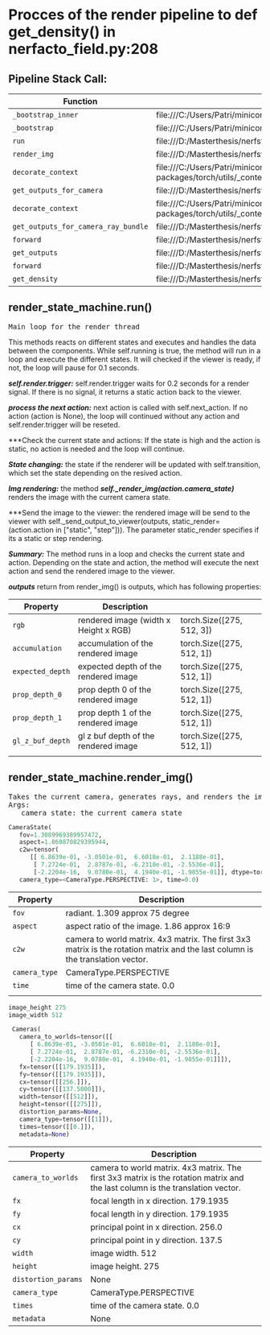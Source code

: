 # Procces of the render pipeline to def get_density() in nerfacto_field.py:208 </h1>

## Pipeline Stack Call:

| Function                            | File                                                                                           | Line |
| ----------------------------------- | ---------------------------------------------------------------------------------------------- | ---- |
| `_bootstrap_inner`                  | file:///C:/Users/Patri/miniconda3/envs/nerfstudio/lib/threading.py                             | 932  |
| `_bootstrap`                        | file:///C:/Users/Patri/miniconda3/envs/nerfstudio/lib/threading.py                             | 890  |
| `run`                               | file:///D:/Masterthesis/nerfstudio/nerfstudio/viewer/render_state_machine.py                   | 228  |
| `render_img`                        | file:///D:/Masterthesis/nerfstudio/nerfstudio/viewer/render_state_machine.py                   | 173  |
| `decorate_context`                  | file:///C:/Users/Patri/miniconda3/envs/nerfstudio/lib/site-packages/torch/utils/_contextlib.py | 115  |
| `get_outputs_for_camera`            | file:///D:/Masterthesis/nerfstudio/nerfstudio/models/base_model.py                             | 173  |
| `decorate_context`                  | file:///C:/Users/Patri/miniconda3/envs/nerfstudio/lib/site-packages/torch/utils/_contextlib.py | 115  |
| `get_outputs_for_camera_ray_bundle` | file:///D:/Masterthesis/nerfstudio/nerfstudio/models/base_model.py                             | 195  |
| `forward`                           | file:///D:/Masterthesis/nerfstudio/nerfstudio/models/base_model.py                             | 143  |
| `get_outputs`                       | file:///D:/Masterthesis/nerfstudio/nerfstudio/models/nerfacto.py                               | 311  |
| `forward`                           | file:///D:/Masterthesis/nerfstudio/nerfstudio/fields/base_field.py                             | 128  |
| `get_density`                       | file:///D:/Masterthesis/nerfstudio/nerfstudio/fields/nerfacto_field.py                         | 211  |
 

## render_state_machine.run()
<pre>Main loop for the render thread</pre>

This methods reacts on different states and executes and handles the data between the components.
While self.running is true, the method will run in a loop and execute the different states.
It will checked if the viewer is ready, if not, the loop will pause for 0.1 seconds.
            
***self.render.trigger:***
self.render.trigger waits for 0.2 seconds for a render signal. If there is no signal, it returns a static action back to the viewer.

***process the next action:***
next action is called with self.next_action. If no action (action is None), the loop will continued without any action and self.render.trigger will be reseted.

***Check the current state and actions:
If the state is high and the action is static, no action is needed and the loop will continue.

***State changing:***
the state if the renderer will be updated with self.transition, which set the state depending on the resived action.

***Img rendering:***
the method ***self._render_img(action.camera_state)*** renders the image with the current camera state.

***Send the image to the viewer:
the rendered image will be send to the viewer with self._send_output_to_viewer(outputs, static_render=(action.action in ["static", "step"])). The parameter static_render specifies if its a static or step rendering.

***Summary:***
The method runs in a loop and checks the current state and action. Depending on the state and action, the method will execute the next action and send the rendered image to the viewer.

***outputs***
return from render_img() is outputs, which has following properties:

| Property         | Description                            |                           |
| ---------------- | -------------------------------------- | ------------------------- |
| `rgb`            | rendered image  (width x Height x RGB) | torch.Size([275, 512, 3]) |
| `accumulation`   | accumulation of the rendered image     | torch.Size([275, 512, 1]) |
| `expected_depth` | expected depth of the rendered image   | torch.Size([275, 512, 1]) |
| `prop_depth_0`   | prop depth 0 of the rendered image     | torch.Size([275, 512, 1]) |
| `prop_depth_1`   | prop depth 1 of the rendered image     | torch.Size([275, 512, 1]) |
| `gl_z_buf_depth` | gl z buf depth of the rendered image   | torch.Size([275, 512, 1]) |
|                  |

## render_state_machine.render_img()
<pre>Takes the current camera, generates rays, and renders the image
Args:
   camera_state: the current camera state</pre>

```python
CameraState(
   fov=1.3089969389957472, 
   aspect=1.860870829395944, 
   c2w=tensor(
      [[ 6.8639e-01, -3.0501e-01,  6.6018e-01,  2.1188e-01],
       [ 7.2724e-01,  2.8787e-01, -6.2310e-01, -2.5536e-01],
       [-2.2204e-16,  9.0780e-01,  4.1940e-01, -1.9855e-01]], dtype=torch.float64), 
   camera_type=<CameraType.PERSPECTIVE: 1>, time=0.0)
```

| Property      | Description                                                                                                                    |
| ------------- | ------------------------------------------------------------------------------------------------------------------------------ |
| `fov`         | radiant. 1.309 approx 75 degree                                                                                                |
| `aspect`      | aspect ratio of the image. 1.86 approx 16:9                                                                                    |
| `c2w`         | camera to world matrix. 4x3 matrix. The first 3x3 matrix is the rotation matrix and the last column is the translation vector. |
| `camera_type` | CameraType.PERSPECTIVE                                                                                                         |
| `time`        | time of the camera state. 0.0                                                                                                  |
|               |
```python
image_height 275
image_width 512

 Cameras(
   camera_to_worlds=tensor([[
      [ 6.8639e-01, -3.0501e-01,  6.6018e-01,  2.1188e-01],
      [ 7.2724e-01,  2.8787e-01, -6.2310e-01, -2.5536e-01],
      [-2.2204e-16,  9.0780e-01,  4.1940e-01, -1.9855e-01]]]), 
   fx=tensor([[179.1935]]), 
   fy=tensor([[179.1935]]), 
   cx=tensor([[256.]]), 
   cy=tensor([[137.5000]]), 
   width=tensor([[512]]), 
   height=tensor([[275]]), 
   distortion_params=None, 
   camera_type=tensor([[1]]), 
   times=tensor([[0.]]), 
   metadata=None)
```

| Property            | Description                                                                                                                    |
| ------------------- | ------------------------------------------------------------------------------------------------------------------------------ |
| `camera_to_worlds`  | camera to world matrix. 4x3 matrix. The first 3x3 matrix is the rotation matrix and the last column is the translation vector. |
| `fx`                | focal length in x direction. 179.1935                                                                                          |
| `fy`                | focal length in y direction. 179.1935                                                                                          |
| `cx`                | principal point in x direction. 256.0                                                                                          |
| `cy`                | principal point in y direction. 137.5                                                                                          |
| `width`             | image width. 512                                                                                                               |
| `height`            | image height. 275                                                                                                              |
| `distortion_params` | None                                                                                                                           |
| `camera_type`       | CameraType.PERSPECTIVE                                                                                                         |
| `times`             | time of the camera state. 0.0                                                                                                  |
| `metadata`          | None                                                                                                                           |
